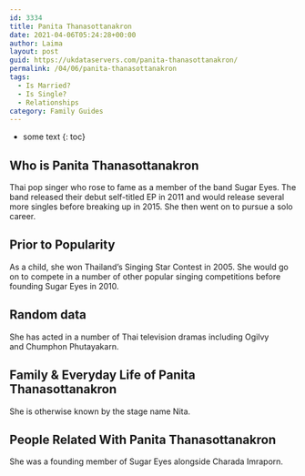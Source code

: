 ```yaml
---
id: 3334
title: Panita Thanasottanakron
date: 2021-04-06T05:24:28+00:00
author: Laima
layout: post
guid: https://ukdataservers.com/panita-thanasottanakron/
permalink: /04/06/panita-thanasottanakron
tags:
  - Is Married?
  - Is Single?
  - Relationships
category: Family Guides
---
```


* some text
{: toc}


## Who is Panita Thanasottanakron
                  
                  
                  
Thai pop singer who rose to fame as a member of the band Sugar Eyes. The band released their debut self-titled EP in 2011 and would release several more singles before breaking up in 2015. She then went on to pursue a solo career. 
                  
              
            
              
            
                
                
                
## Prior to Popularity
                  
                  
                  
As a child, she won Thailand&#8217;s Singing Star Contest in 2005. She would go on to compete in a number of other popular singing competitions before founding Sugar Eyes in 2010. 
                  
              
            
              
            
                
                
                
## Random data
                  
                  
                  
She has acted in a number of Thai television dramas including Ogilvy and Chumphon Phutayakarn. 
                  
              
            
              
            
                
                
                
## Family & Everyday Life of Panita Thanasottanakron
                  
                  
                  
She is otherwise known by the stage name Nita. 
                  
              
            
              
            
                
                
                
## People Related With Panita Thanasottanakron
                  
                  
                  
She was a founding member of Sugar Eyes alongside Charada Imraporn. 
                  
              
            
              
            
                
              
            
              
              
            
            
              
            
          
          
          